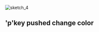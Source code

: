 ![sketch_4](https://github.com/yusuketanabe/python_processing_sketch/blob/master/sketch_4_typing_text/sketch_4.gif)
## 'p'key pushed change color
